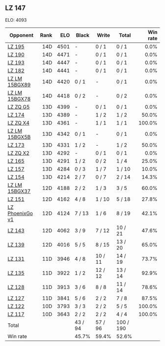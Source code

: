 ## LZ 147 ##

ELO: 4093

Opponent | Rank | ELO | Black | Write | Total | Win rate
---------|-----:|----:|-------|-------|-------|-------:
[LZ 195](LZ%20195.md) | 14D | 4501 | - | 0 / 1 | 0 / 1 | 0.0%
[LZ 190](LZ%20190.md) | 14D | 4471 | - | 0 / 1 | 0 / 1 | 0.0%
[LZ 193](LZ%20193.md) | 14D | 4447 | - | 0 / 1 | 0 / 1 | 0.0%
[LZ 182](LZ%20182.md) | 14D | 4441 | - | 0 / 1 | 0 / 1 | 0.0%
[LZ LM 15BGX89](LZ%20LM%2015BGX89.md) | 14D | 4420 | 0 / 1 | - | 0 / 1 | 0.0%
[LZ LM 15BGX78](LZ%20LM%2015BGX78.md) | 14D | 4418 | 0 / 2 | - | 0 / 2 | 0.0%
[LZ ZQ G5](LZ%20ZQ%20G5.md) | 13D | 4399 | - | 0 / 1 | 0 / 1 | 0.0%
[LZ 174](LZ%20174.md) | 13D | 4389 | - | 1 / 2 | 1 / 2 | 50.0%
[LZ ZQ X4](LZ%20ZQ%20X4.md) | 13D | 4361 | - | 1 / 1 | 1 / 1 | 100.0%
[LZ LM 15BGX5B](LZ%20LM%2015BGX5B.md) | 13D | 4342 | 0 / 1 | - | 0 / 1 | 0.0%
[LZ 173](LZ%20173.md) | 13D | 4331 | 1 / 2 | - | 1 / 2 | 50.0%
[LZ ZQ X2](LZ%20ZQ%20X2.md) | 13D | 4292 | - | 0 / 1 | 0 / 1 | 0.0%
[LZ 165](LZ%20165.md) | 13D | 4291 | 1 / 2 | 0 / 2 | 1 / 4 | 25.0%
[LZ 157](LZ%20157.md) | 13D | 4284 | 0 / 3 | 1 / 7 | 1 / 10 | 10.0%
[LZ 154](LZ%20154.md) | 13D | 4214 | 2 / 7 | 0 / 7 | 2 / 14 | 14.3%
[LZ LM 15BGX37](LZ%20LM%2015BGX37.md) | 12D | 4188 | 2 / 2 | 1 / 3 | 3 / 5 | 60.0%
[LZ 151](LZ%20151.md) | 12D | 4162 | 4 / 8 | 1 / 10 | 5 / 18 | 27.8%
[LZ PhoenixGo v1](LZ%20PhoenixGo%20v1.md) | 12D | 4124 | 7 / 13 | 1 / 6 | 8 / 19 | 42.1%
[LZ 143](LZ%20143.md) | 12D | 4062 | 3 / 9 | 7 / 12 | 10 / 21 | 47.6%
[LZ 139](LZ%20139.md) | 12D | 4016 | 5 / 5 | 8 / 15 | 13 / 20 | 65.0%
[LZ 131](LZ%20131.md) | 11D | 3946 | 4 / 8 | 10 / 11 | 14 / 19 | 73.7%
[LZ 135](LZ%20135.md) | 11D | 3922 | 1 / 2 | 12 / 12 | 13 / 14 | 92.9%
[LZ 128](LZ%20128.md) | 11D | 3913 | 3 / 6 | 8 / 8 | 11 / 14 | 78.6%
[LZ 127](LZ%20127.md) | 11D | 3841 | 5 / 6 | 2 / 2 | 7 / 8 | 87.5%
[LZ 122](LZ%20122.md) | 10D | 3793 | 3 / 3 | 2 / 2 | 5 / 5 | 100.0%
[LZ 117](LZ%20117.md) | 10D | 3643 | 2 / 2 | 2 / 2 | 4 / 4 | 100.0%
Total | | | 43 / 94 | 57 / 96 | 100 / 190 | 
Win rate| | | 45.7% | 59.4% | 52.6% | 
